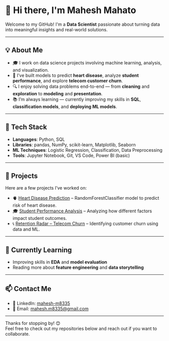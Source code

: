 # 👋 Hi there, I'm Mahesh Mahato

Welcome to my GitHub! I'm a **Data Scientist** passionate about turning data into meaningful insights and real-world solutions.

---

## 💡 About Me

- 🎓 I work on data science projects involving machine learning, analysis, and visualization.
- 🧠 I’ve built models to predict **heart disease**, analyze **student performance**, and explore **telecom customer churn**.
- 🔍 I enjoy solving data problems end-to-end — from **cleaning** and **exploration** to **modeling** and **presentation**.
- 📚 I’m always learning — currently improving my skills in **SQL**, **classification models**, and **deploying ML models**.

---

## 🧰 Tech Stack

- **Languages**: Python, SQL
- **Libraries**: pandas, NumPy, scikit-learn, Matplotlib, Seaborn
- **ML Techniques**: Logistic Regression, Classification, Data Preprocessing
- **Tools**: Jupyter Notebook, Git, VS Code, Power BI (basic)

---

## 📂 Projects

Here are a few projects I’ve worked on:
- 🫀 [Heart Disease Prediction](https://github.com/MaheshMahat0/heart-disease-prediction.git) – RandomForestClassifier model to predict risk of heart disease.
- 🎓 [Student Performance Analysis](https://github.com/MaheshMahat0/students_performance_analysis.git) – Analyzing how different factors impact student outcomes.
- 📞 [Retention Radar – Telecom Churn](https://github.com/MaheshMahat0/Retention-Radar-Telecom-Customer-Insights.git) – Identifying customer churn using data and ML.


---

## 🌱 Currently Learning

- Improving skills in **EDA** and **model evaluation**
- Reading more about **feature engineering** and **data storytelling**

---

## 📫 Contact Me

- 💼 LinkedIn: [mahesh-m8335](https://linkedin.com/in/mahesh-m8335)
- 📧 Email: mahesh.m8335@gmail.com

---

Thanks for stopping by! 😊  
Feel free to check out my repositories below and reach out if you want to collaborate.
